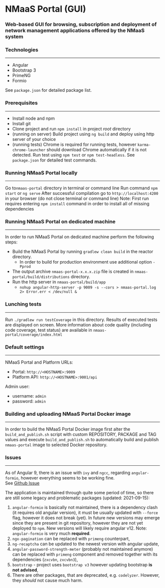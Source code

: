 # NMaaS Portal (GUI)

### Web-based GUI for browsing, subscription and deployment of network management applications offered by the NMaaS system

### Technologies
---

* Angular
* Bootstrap 3
* PrimeNG
* Formio

See `package.json` for detailed package list.

### Prerequisites
---
 + Install node and npm
 + Install git
 + Clone project and run `npm install` in project *root* directory
 + (running on server) Build project using `ng build` and deploy using http server of your choice
 + (running tests) Chrome is required for running tests, however `karma-chrome-launcher` should download Chrome automatically if it is not detected. Run test using `npm test` or `npm test-headless`. See `package.json` for detailed test commands.

### Running NMaaS Portal locally
---
Go to`nmaas-portal` directory in terminal or command line
Run command `npm start` or `ng serve`
After successful compilation go to `http://localhost:4200` in your browser (do not close terminal or command line)
Note: First run requires entering `npm install` command in order to install all of missing dependencies

### Running NMaaS Portal on dedicated machine
---
  In order to run NMaaS Portal on dedicated machine perform the following steps:
  + Build the NMaaS Portal by running `gradlew clean build` in the reactor directory.
    - In order to build for production environment use additional option `-Pprod`
  + The output archive `nmaas-portal-x.x.x.zip` file is created in `nmaas-portal/build/distributions` directory.
  + Run the http server in `nmaas-portal/build/app`
    - `nohup angular-http-server -p 9009 -s --cors > nmaas-portal.log 2> Error.err < /dev/null &`

### Lunching tests
---
Run `./gradlew run testCoverage` in this directory.
Results of executed tests are displayed on screen. 
More information about code quality (including code coverage, test status) are available in `nmaas-portal/coverage/index.html`

### Default settings
---
NMaaS Portal and Platform URLs:
+ Portal: `http://<HOSTNAME>:9009`
+ Platform API: `http://<HOSTNAME>:9001/api`

Admin user:
+ username: `admin`
+ password: `admin`
    
### Building and uploading NMaaS Portal Docker image
---
In order to build the NMaaS Portal Docker image first alter the `build_and_publish.sh` script with custom REPOSITORY, PACKAGE and TAG values and execute `build_and_publish.sh` to automatically build and publish `nmaas-portal` image to selected Docker repository.

### Issues
---
As of Angular 9, there is an issue with ```ivy``` and ```ngcc```, regarding ```angular-formio```, however everything seems to be working fine.  
See [Github Issue](https://github.com/formio/angular-formio/issues/485)

The application is maintained through quite some period of time, so there are still some legacy and problematic packages (updated: 2021-09-15):
1. `angular-formio` is basically not maintained, there is a dependency clash (it requires old angular version), it must be usually updated with `--force` flag, however it does not break (yet). In future new versions may emerge since they are present in git repository, however they are not yet deployed to `npm`. New versions will likely require angular v12. Note: `angular-formio` is very much **required**.
2. `ngx-pagination` can be replaced with `primeng` counterpart,
3. `ng-recaptcha` can be updated to the newest version with angular update,
4. `angular-password-strength-meter` (probably not maintained anymore) can be replaced with `primeng` component and removed together with its dependencies (`zxcvbn`, `zxcvbn3`),
5. `bootstrap` - project uses `bootstrap v3` however updating bootstrap **is not advised**,
6. There are other packages, that are deprecated, e.g. `codelyzer`. However, they *should* not cause much harm.